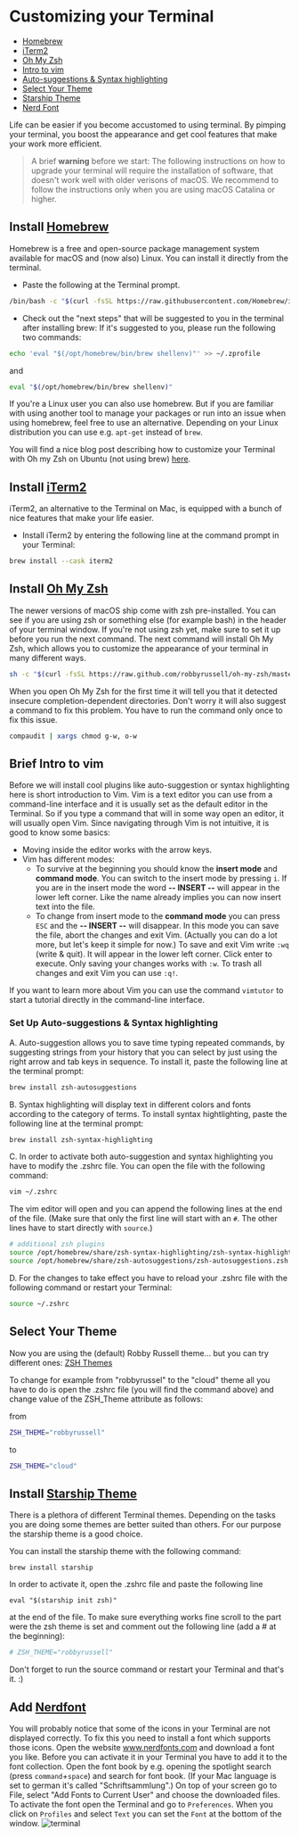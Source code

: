 # Customizing your Terminal

- [Homebrew](#install-homebrew)
- [iTerm2](#Install-iTerm2)
- [Oh My Zsh](#install-oh-my-zsh)
- [Intro to vim](#Brief-intro-to-vim)
- [Auto-suggestions & Syntax highlighting](#Set-Up-Auto-suggestions-&-Syntax-highlighting)
- [Select Your Theme](#select-your-theme)
- [Starship Theme](#install-starship-theme)
- [Nerd Font](#add-nerdfont)

Life can be easier if you become accustomed to using terminal. 
By pimping your terminal, you boost the appearance and get cool features that make your work more efficient.

> A brief **warning** before we start: The following instructions on how to upgrade your terminal will require the installation of software, that doesn't work well with older verisons of macOS. We recommend to follow the instructions only when you are using macOS Catalina or higher.

## Install [Homebrew](https://brew.sh) 

Homebrew is a free and open-source package management system available for macOS and (now also) Linux. You can install it directly from the terminal.

* Paste the following at the Terminal prompt.

```sh
/bin/bash -c "$(curl -fsSL https://raw.githubusercontent.com/Homebrew/install/HEAD/install.sh)"
```

* Check out the "next steps" that will be suggested to you in the terminal after installing brew:
If it's suggested to you, please run the following two commands:

```sh
echo 'eval "$(/opt/homebrew/bin/brew shellenv)"' >> ~/.zprofile
```

   and 

```sh
eval "$(/opt/homebrew/bin/brew shellenv)"
```


If you're a Linux user you can also use homebrew. But if you are familiar with using another tool to manage your packages or run into an issue when using homebrew, feel free to use an alternative. Depending on your Linux distribution you can use e.g. `apt-get` instead of `brew`.

You will find a nice blog post describing how to customize your Terminal with Oh my Zsh on Ubuntu (not using brew) [here](https://caffeinedev.medium.com/customize-your-terminal-oh-my-zsh-on-ubuntu-18-04-lts-a9b11b63f2).


## Install [iTerm2](https://www.iterm2.com/)
iTerm2, an alternative to the Terminal on Mac, is equipped with a bunch of nice features that make your life easier. 

* Install iTerm2 by entering the following line at the command prompt in your Terminal: 

```sh
brew install --cask iterm2
```


## Install [Oh My Zsh](https://github.com/robbyrussell/oh-my-zsh)
The newer versions of macOS ship come with zsh pre-installed. You can see if you are using zsh or something else (for example bash) in the header of your terminal window. If you're not using zsh yet, make sure to set it up before you run the next command. The next command will install Oh My Zsh, which allows you to customize the appearance of your terminal in many different ways. 

```sh
sh -c "$(curl -fsSL https://raw.github.com/robbyrussell/oh-my-zsh/master/tools/install.sh)"
```
When you open Oh My Zsh for the first time it will tell you that it detected insecure completion-dependent directories. Don't worry it will also suggest a command to fix this problem. You have to run the command only once to fix this issue. 

```sh
compaudit | xargs chmod g-w, o-w
```

## Brief Intro to vim

Before we will install cool plugins like auto-suggestion or syntax highlighting here is short introduction to Vim. Vim is a text editor you can use from a command-line interface and it is usually set as the default editor in the Terminal. So if you type a command that will in some way open an editor, it will usually open Vim. Since navigating through Vim is not intuitive, it is good to know some basics:

* Moving inside the editor works with the arrow keys. 
* Vim has different modes:
  - To survive at the beginning you should know the **insert mode** and **command mode**. You can switch to the insert mode by pressing `i`. If you are in the insert mode the word **-- INSERT --** will appear in the lower left corner. Like the name already implies you can now insert text into the file. 
  - To change from insert mode to the **command mode** you can press `ESC` and the **-- INSERT --** will disappear. In this mode you can save the file, abort the changes and exit Vim. (Actually you can do a lot more, but let's keep it simple for now.)
  To save and exit Vim write `:wq` (write & quit). It will appear in the lower left corner. Click enter to execute. Only saving your changes works with `:w`. To trash all changes and exit Vim you can use `:q!`.

If you want to learn more about Vim you can use the command `vimtutor` to start a tutorial directly in the command-line interface. 



### Set Up Auto-suggestions & Syntax highlighting

A. Auto-suggestion allows you to save time typing repeated commands, by suggesting strings from your history that you can select by just using the right arrow and tab keys in sequence.  To install it, paste the following line at the terminal prompt:

```sh
brew install zsh-autosuggestions
```
B. Syntax highlighting will display text in different colors and fonts according to the category of terms.  To install syntax hightlighting, paste the following line at the terminal prompt:

```sh
brew install zsh-syntax-highlighting
```

C. In order to activate both auto-suggestion and syntax highlighting you have to modify the .zshrc file. 
You can open the file with the following command:

```sh
vim ~/.zshrc
```
The vim editor will open and you can append the following lines at the end of the file. (Make sure that only the first line will start with an `#`. The other lines have to start directly with `source`.)

```sh
# additional zsh plugins 
source /opt/homebrew/share/zsh-syntax-highlighting/zsh-syntax-highlighting.zsh
source /opt/homebrew/share/zsh-autosuggestions/zsh-autosuggestions.zsh
```

D. For the changes to take effect you have to reload your .zshrc file with the following command or restart your Terminal:

```sh
source ~/.zshrc
```


## Select Your Theme 

Now you are using the (default) Robby Russell theme... but you can try different ones: [ZSH Themes](https://github.com/robbyrussell/oh-my-zsh/wiki/Themes)

To change for example from "robbyrussel" to the "cloud" theme all you have to do is open the .zshrc file (you will find the command above) and change value of the ZSH_Theme attribute as follows:

from

```sh
ZSH_THEME="robbyrussell"
```
to 

```sh
ZSH_THEME="cloud"
```

## Install [Starship Theme](https://starship.rs/)

There is a plethora of different Terminal themes. Depending on the tasks you are doing some themes are better suited than others. For our purpose the starship theme is a good choice. 

You can install the starship theme with the following command: 

```
brew install starship
```

In order to activate it, open the .zshrc file and paste the following line

```
eval "$(starship init zsh)"
```

at the end of the file. To make sure everything works fine scroll to the part were the zsh theme is set and comment out the following line (add a # at the beginning):
```sh
# ZSH_THEME="robbyrussell"
```

Don't forget to run the source command or restart your Terminal and that's it. :) 

## Add [Nerdfont](https://www.nerdfonts.com)

You will probably notice that some of the icons in your Terminal are not displayed correctly. To fix this you need to install a font which supports those icons. Open the website www.nerdfonts.com and download a font you like. Before you can activate it in your Terminal you have to add it to the font collection. Open the font book by e.g. opening the spotlight search (press `command`+`space`) and search for font book. (If your Mac language is set to german it's called "Schriftsammlung".) On top of your screen go to File, select  "Add Fonts to Current User" and choose the downloaded files. To activate the font open the Terminal and go to `Preferences`. When you click on `Profiles` and select `Text` you can set the `Font` at the bottom of the window. 
![terminal](image/terminal.png)
